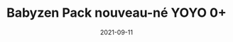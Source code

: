 ---
title: "Babyzen Pack nouveau-né YOYO 0+"
date: 2021-09-11
categories: [poussette]
progress: 0
price: 0

image: img/yoyo-0+-airfrance.webp
---